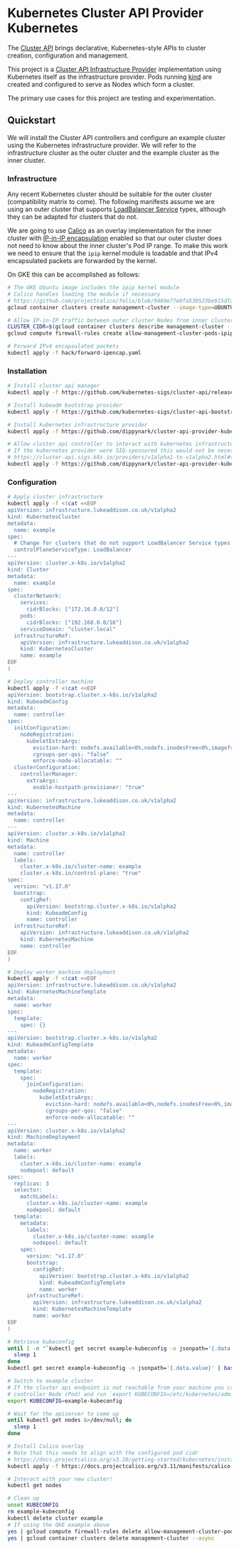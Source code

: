# Kubernetes Cluster API Provider Kubernetes

The [Cluster API] brings declarative, Kubernetes-style APIs to cluster creation,
configuration and management.

This project is a [Cluster API Infrastructure Provider] implementation using
Kubernetes itself as the infrastructure provider. Pods running [kind] are
created and configured to serve as Nodes which form a cluster.

The primary use cases for this project are testing and experimentation.

## Quickstart

We will install the Cluster API controllers and configure an example cluster using the Kubernetes
infrastructure provider. We will refer to the infrastructure cluster as the outer cluster and the
example cluster as the inner cluster.

### Infrastructure

Any recent Kubernetes cluster should be suitable for the outer cluster (compatibility matrix to
come). The following manifests assume we are using an outer cluster that supports [LoadBalancer
Service] types, although they can be adapted for clusters that do not.

We are going to use [Calico] as an overlay implementation for the inner cluster with [IP-in-IP
encapsulation] enabled so that our outer cluster does not need to know about the inner cluster's Pod
IP range. To make this work we need to ensure that the `ipip` kernel module is loadable and that
IPv4 encapsulated packets are forwarded by the kernel.

On GKE this can be accomplished as follows:

```sh
# The GKE Ubuntu image includes the ipip kernel module
# Calico handles loading the module if necessary
# https://github.com/projectcalico/felix/blob/9469e77e0fa530523be915dfaa69cc42d30b8317/dataplane/linux/ipip_mgr.go#L107-L110
gcloud container clusters create management-cluster --image-type=UBUNTU

# Allow IP-in-IP traffic between outer cluster Nodes from inner cluster Pods
CLUSTER_CIDR=$(gcloud container clusters describe management-cluster --format="value(clusterIpv4Cidr)")
gcloud compute firewall-rules create allow-management-cluster-pods-ipip --source-ranges=$CLUSTER_CIDR --allow=ipip

# Forward IPv4 encapsulated packets
kubectl apply -f hack/forward-ipencap.yaml
```

### Installation

```sh
# Install cluster api manager
kubectl apply -f https://github.com/kubernetes-sigs/cluster-api/releases/download/v0.2.8/cluster-api-components.yaml

# Install kubeadm bootstrap provider
kubectl apply -f https://github.com/kubernetes-sigs/cluster-api-bootstrap-provider-kubeadm/releases/download/v0.1.5/bootstrap-components.yaml

# Install kubernetes infrastructure provider
kubectl apply -f https://github.com/dippynark/cluster-api-provider-kubernetes/releases/download/v0.2.1/provider-components.yaml

# Allow cluster api controller to interact with kubernetes infrastructure resources
# If the kubernetes provider were SIG-sponsored this would not be necesarry ;)
# https://cluster-api.sigs.k8s.io/providers/v1alpha1-to-v1alpha2.html#the-new-api-groups
kubectl apply -f https://github.com/dippynark/cluster-api-provider-kubernetes/releases/download/v0.2.1/capi-kubernetes-rbac.yaml
```

### Configuration

```sh
# Apply cluster infrastructure
kubectl apply -f <(cat <<EOF
apiVersion: infrastructure.lukeaddison.co.uk/v1alpha2
kind: KubernetesCluster
metadata:
  name: example
spec:
  # Change for clusters that do not support LoadBalancer Service types
  controlPlaneServiceType: LoadBalancer
---
apiVersion: cluster.x-k8s.io/v1alpha2
kind: Cluster
metadata:
  name: example
spec:
  clusterNetwork:
    services:
      cidrBlocks: ["172.16.0.0/12"]
    pods:
      cidrBlocks: ["192.168.0.0/16"]
    serviceDomain: "cluster.local"
  infrastructureRef:
    apiVersion: infrastructure.lukeaddison.co.uk/v1alpha2
    kind: KubernetesCluster
    name: example
EOF
)

# Deploy controller machine
kubectl apply -f <(cat <<EOF
apiVersion: bootstrap.cluster.x-k8s.io/v1alpha2
kind: KubeadmConfig
metadata:
  name: controller
spec:
  initConfiguration:
    nodeRegistration:
      kubeletExtraArgs:
        eviction-hard: nodefs.available<0%,nodefs.inodesFree<0%,imagefs.available<0%
        cgroups-per-qos: "false"
        enforce-node-allocatable: ""
  clusterConfiguration:
    controllerManager:
      extraArgs:
        enable-hostpath-provisioner: "true"
---
apiVersion: infrastructure.lukeaddison.co.uk/v1alpha2
kind: KubernetesMachine
metadata:
  name: controller
---
apiVersion: cluster.x-k8s.io/v1alpha2
kind: Machine
metadata:
  name: controller
  labels:
    cluster.x-k8s.io/cluster-name: example
    cluster.x-k8s.io/control-plane: "true"
spec:
  version: "v1.17.0"
  bootstrap:
    configRef:
      apiVersion: bootstrap.cluster.x-k8s.io/v1alpha2
      kind: KubeadmConfig
      name: controller
  infrastructureRef:
    apiVersion: infrastructure.lukeaddison.co.uk/v1alpha2
    kind: KubernetesMachine
    name: controller
EOF
)

# Deploy worker machine deployment
kubectl apply -f <(cat <<EOF
apiVersion: infrastructure.lukeaddison.co.uk/v1alpha2
kind: KubernetesMachineTemplate
metadata:
  name: worker
spec:
  template:
    spec: {}
---
apiVersion: bootstrap.cluster.x-k8s.io/v1alpha2
kind: KubeadmConfigTemplate
metadata:
  name: worker
spec:
  template:
    spec:
      joinConfiguration:
        nodeRegistration:
          kubeletExtraArgs:
            eviction-hard: nodefs.available<0%,nodefs.inodesFree<0%,imagefs.available<0%
            cgroups-per-qos: "false"
            enforce-node-allocatable: ""
---
apiVersion: cluster.x-k8s.io/v1alpha2
kind: MachineDeployment
metadata:
  name: worker
  labels:
    cluster.x-k8s.io/cluster-name: example
    nodepool: default
spec:
  replicas: 3
  selector:
    matchLabels:
      cluster.x-k8s.io/cluster-name: example
      nodepool: default
  template:
    metadata:
      labels:
        cluster.x-k8s.io/cluster-name: example
        nodepool: default
    spec:
      version: "v1.17.0"
      bootstrap:
        configRef:
          apiVersion: bootstrap.cluster.x-k8s.io/v1alpha2
          kind: KubeadmConfigTemplate
          name: worker
      infrastructureRef:
        apiVersion: infrastructure.lukeaddison.co.uk/v1alpha2
        kind: KubernetesMachineTemplate
        name: worker
EOF
)

# Retrieve kubeconfig
until [ -n "`kubectl get secret example-kubeconfig -o jsonpath='{.data.value}' 2>/dev/null`" ] ; do
  sleep 1
done
kubectl get secret example-kubeconfig -o jsonpath='{.data.value}' | base64 --decode > example-kubeconfig

# Switch to example cluster
# If the cluster api endpoint is not reachable from your machine you can exec into the
# controller Node (Pod) and run `export KUBECONFIG=/etc/kubernetes/admin.conf` instead
export KUBECONFIG=example-kubeconfig

# Wait for the apiserver to come up
until kubectl get nodes &>/dev/null; do
  sleep 1
done

# Install Calico overlay
# Note that this needs to align with the configured pod cidr
# https://docs.projectcalico.org/v3.10/getting-started/kubernetes/installation/calico#installing-with-the-kubernetes-api-datastore50-nodes-or-less%23installing-with-the-kubernetes-api-datastore50-nodes-or-less
kubectl apply -f https://docs.projectcalico.org/v3.11/manifests/calico.yaml

# Interact with your new cluster!
kubectl get nodes

# Clean up
unset KUBECONFIG
rm example-kubeconfig
kubectl delete cluster example
# If using the GKE example above
yes | gcloud compute firewall-rules delete allow-management-cluster-pods-ipip
yes | gcloud container clusters delete management-cluster --async
```

[Cluster API]: https://github.com/kubernetes-sigs/cluster-api
[Cluster API Infrastructure Provider]: https://cluster-api.sigs.k8s.io/reference/providers.html#infrastructure
[kind]: https://github.com/kubernetes-sigs/kind
[LoadBalancer Service]: https://kubernetes.io/docs/concepts/services-networking/service/#loadbalancer
[Calico]: https://docs.projectcalico.org/v3.11/getting-started/kubernetes/
[IP-in-IP encapsulation]: https://docs.projectcalico.org/v3.11/getting-started/kubernetes/installation/config-options#configuring-ip-in-ip
